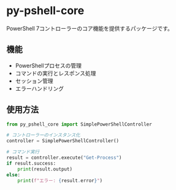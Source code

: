 # py-pshell-core

PowerShell 7コントローラーのコア機能を提供するパッケージです。

## 機能

- PowerShellプロセスの管理
- コマンドの実行とレスポンス処理
- セッション管理
- エラーハンドリング

## 使用方法

```python
from py_pshell_core import SimplePowerShellController

# コントローラーのインスタンス化
controller = SimplePowerShellController()

# コマンド実行
result = controller.execute("Get-Process")
if result.success:
    print(result.output)
else:
    print(f"エラー: {result.error}")
``` 